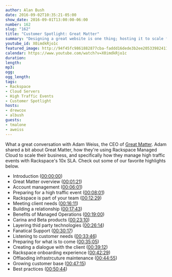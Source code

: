```yaml
---
author: Alan Bush
date: 2016-09-02T10:35:21-05:00
show_date: 2016-09-01T13:00:00-06:00
number: 162
slug: "162"
title: "Customer Spotlight: Great Matter"
summary: "Designing a great website is one thing; hosting it to scale for a worldwide event is another. Join us as we chat with our customer Great Matter about scaling for high traffic events."
youtube_id: X0imdkRjo1c
featured_image: http://94f45fc9861882877cba-faddd16dede3b2ee20533982411fba98.r40.cf1.rackcdn.com/162-GreatMatter.png
calendar: https://www.youtube.com/watch?v=X0imdkRjo1c
duration:
length:
mp3:
ogg:
ogg_length:
tags:
- Rackspace
- Cloud Servers
- High Traffic Events
- Customer Spotlight
hosts:
- drewcox
- albush
guests:
- tmalone
- aweiss
---
```


What a great conversation with Adam Weiss, the CEO of [Great Matter](//greatmatter.com). Adam shared a bit about Great Matter, how they're using Rackspace Managed Cloud to scale their business, and specifically how they manage high traffic events with Rackspace's 10x SLA. Check out some of our favorite highlights below.

<!--more-->

- Introduction ([00:00:00](https://youtu.be/X0imdkRjo1c?t=00h00m00s))
- Great Matter overview ([00:01:21](https://youtu.be/X0imdkRjo1c?t=00h01m21s))
- Account management ([00:06:01](https://youtu.be/X0imdkRjo1c?t=00h06m01s))
- Preparing for a high traffic event ([00:08:01](https://youtu.be/X0imdkRjo1c?t=00h08m01s))
- Rackspace is part of your team ([00:12:29](https://youtu.be/X0imdkRjo1c?t=00h12m29s))
- Meeting client needs ([00:16:11](https://youtu.be/X0imdkRjo1c?t=00h16m11s))
- Building a relationship ([00:17:43](https://youtu.be/X0imdkRjo1c?t=00h17m43s))
- Benefits of Managed Operations ([00:19:00](https://youtu.be/X0imdkRjo1c?t=00h19m00s))
- Carina and Beta products ([00:23:10](https://youtu.be/X0imdkRjo1c?t=00h23m10s))
- Layering thid party technologies ([00:26:14](https://youtu.be/X0imdkRjo1c?t=00h26m14s))
- Fanatical Support ([00:30:17](https://youtu.be/X0imdkRjo1c?t=00h30m17s))
- Listening to customer needs ([00:33:46](https://youtu.be/X0imdkRjo1c?t=00h33m46s))
- Preparing for what is to come ([00:35:05](https://youtu.be/X0imdkRjo1c?t=00h35m05s))
- Creating a dialogue with the client ([00:39:12](https://youtu.be/X0imdkRjo1c?t=00h39m12s))
- Rackspace onboarding experience ([00:42:29](https://youtu.be/X0imdkRjo1c?t=00h42m29s))
- Offlaoding infrastrcuture maintenance ([00:44:55](https://youtu.be/X0imdkRjo1c?t=00h44m55s))
- Growing customer base ([00:47:15](https://youtu.be/X0imdkRjo1c?t=00h47m15s))
- Best practices ([00:50:44](https://youtu.be/X0imdkRjo1c?t=00h50m44s))
